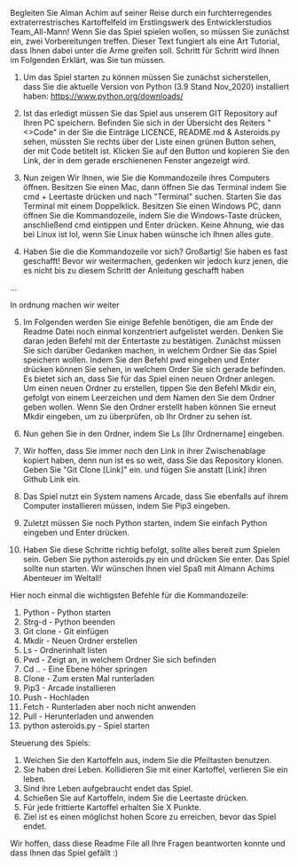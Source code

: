 Begleiten Sie Alman Achim auf seiner Reise durch ein furchterregendes extraterrestrisches Kartoffelfeld im Erstlingswerk des Entwicklerstudios Team_All-Mann!
Wenn Sie das Spiel spielen wollen, so müssen Sie zunächst ein, zwei Vorbereitungen treffen. Dieser Text fungiert als eine Art Tutorial, dass Ihnen dabei unter
die Arme greifen soll. Schritt für Schritt wird Ihnen im Folgenden Erklärt, was Sie tun müssen.


1. Um das Spiel starten zu können müssen Sie zunächst sicherstellen, dass Sie die aktuelle Version von Python (3.9 Stand Nov_2020) installiert haben: https://www.python.org/downloads/

2. Ist das erledigt müssen Sie das Spiel aus unserem GIT Repository auf Ihren PC speichern. Befinden Sie sich in der Übersicht des Reiters "<>Code" 
in der Sie die Einträge LICENCE, README.md & Asteroids.py sehen, müssten Sie rechts über der Liste einen grünen Button sehen, der mit Code betitelt ist.
Klicken Sie auf den Button und kopieren Sie den Link, der in dem gerade erschienenen Fenster angezeigt wird.

3. Nun zeigen Wir Ihnen, wie Sie die Kommandozeile ihres Computers öffnen. Besitzen Sie einen Mac, dann öffnen Sie das Terminal indem Sie cmd + Leertaste
drücken und nach "Terminal" suchen. Starten Sie das Terminal mit einem Doppelklick. Besitzen Sie einen Windows PC, dann öffnen Sie die 
Kommandozeile, indem Sie die Windows-Taste drücken, anschließend cmd eintippen und Enter drücken. Keine Ahnung, wie das bei Linux ist lol,
wenn Sie Linux haben wünsche ich Ihnen alles gute.

4. Haben Sie die die Kommandozeile vor sich? Großartig! Sie haben es fast geschafft! Bevor wir weitermachen, gedenken wir jedoch kurz jenen, die es nicht
bis zu diesem Schritt der Anleitung geschafft haben

...

In ordnung machen wir weiter

5. Im Folgenden werden Sie einige Befehle benötigen, die am Ende der Readme Datei noch einmal konzentriert aufgelistet werden. Denken Sie daran jeden Befehl
mit der Entertaste zu bestätigen. Zunächst müssen Sie sich darüber Gedanken machen, in welchem Ordner Sie das Spiel speichern wollen. Indem Sie den Befehl 
pwd eingeben und Enter drücken können Sie sehen, in welchem Order Sie sich gerade befinden. Es bietet sich an, dass Sie für das Spiel einen neuen Ordner anlegen. 
Um einen neuen Ordner zu erstellen, tippen Sie den Befehl Mkdir ein, gefolgt von einem Leerzeichen und dem Namen den Sie dem Ordner geben wollen.
Wenn Sie den Ordner erstellt haben können Sie erneut Mkdir eingeben, um zu überprüfen, ob Ihr Ordner zu sehen ist.

6. Nun gehen Sie in den Ordner, indem Sie Ls [Ihr Ordnername] eingeben.

7. Wir hoffen, dass Sie immer noch den Link in ihrer Zwischenablage kopiert haben, denn nun ist es so weit, dass Sie das Repository klonen. Geben Sie "Git Clone [Link]" ein.
und fügen Sie anstatt [Link] ihren Github Link ein.

8. Das Spiel nutzt ein System namens Arcade, dass Sie ebenfalls auf ihrem Computer installieren müssen, indem Sie Pip3 eingeben.

9. Zuletzt müssen Sie noch Python starten, indem Sie einfach Python eingeben und Enter drücken.

10. Haben Sie diese Schritte richtig befolgt, sollte alles bereit zum Spielen sein. Geben Sie python asteroids.py ein und drücken Sie enter. Das Spiel sollte nun starten.
Wir wünschen Ihnen viel Spaß mit Almann Achims Abenteuer im Weltall!



Hier noch einmal die wichtigsten Befehle für die Kommandozeile:

1. Python    - Python starten
2. Strg-d    - Python beenden
3. Git clone - Git einfügen
4. Mkdir     - Neuen Ordner erstellen
5. Ls        - Ordnerinhalt listen
6. Pwd       - Zeigt an, in welchem Ordner Sie sich befinden
7. Cd ..     - Eine Ebene höher springen
8. Clone     - Zum ersten Mal runterladen
9. Pip3      - Arcade installieren
10. Push      - Hochladen
11. Fetch     - Runterladen aber noch nicht anwenden
12. Pull      - Herunterladen und anwenden
13. python asteroids.py - Spiel starten



Steuerung des Spiels:

1. Weichen Sie den Kartoffeln aus, indem Sie die Pfeiltasten benutzen.
2. Sie haben drei Leben. Kollidieren Sie mit einer Kartoffel, verlieren Sie ein leben.
3. Sind ihre Leben aufgebraucht endet das Spiel.
4. Schießen Sie auf Kartoffeln, indem Sie die Leertaste drücken.
5. Für jede frittierte Kartoffel erhalten Sie X Punkte.
6. Ziel ist es einen möglichst hohen Score zu erreichen, bevor das Spiel endet.



Wir hoffen, dass diese Readme File all Ihre Fragen beantworten konnte und dass Ihnen das Spiel gefällt :)
